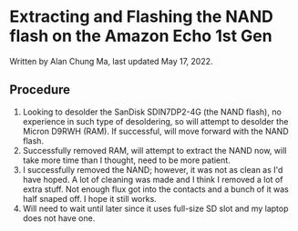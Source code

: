 # Extracting and Flashing the NAND flash on the Amazon Echo 1st Gen
Written by Alan Chung Ma, last updated May 17, 2022.

## Procedure
1. Looking to desolder the SanDisk SDIN7DP2-4G (the NAND flash), no experience in such type of desoldering, so will attempt to desolder the Micron D9RWH (RAM). If successful, will move forward with the NAND flash.
2. Successfully removed RAM, will attempt to extract the NAND now, will take more time than I thought, need to be more patient.
3. I successfully removed the NAND; however, it was not as clean as I'd have hoped. A lot of cleaning was made and I think I removed a lot of extra stuff. Not enough flux got into the contacts and a bunch of it was half snaped off. I hope it still works.
4. Will need to wait until later since it uses full-size SD slot and my laptop does not have one.
